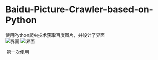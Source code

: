 # Baidu-Picture-Crawler-based-on-Python
使用Python爬虫技术获取百度图片，并设计了界面  
![界面](https://github.com/gg1036419175/Baidu-Picture-Crawler-based-on-Python/blob/master/Interface.png) 
![界面](https://github.com/gg1036419175/Baidu-Picture-Crawler-based-on-Python/blob/master/images.png)



​    第一次使用